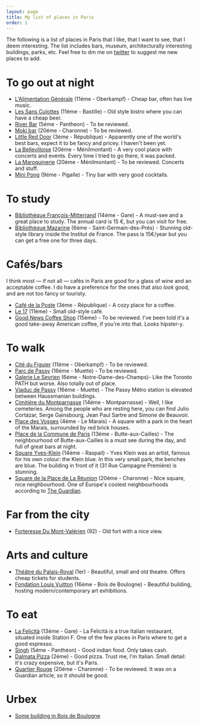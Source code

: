 ```yaml
---
layout: page
title: My list of places in Paris
order: 1
---
```


The following is a list of places in Paris that I like, that I want to see, that I deem interesting.
The list includes bars, museum, architecturally interesting buildings, parks, etc. Feel free to dm me on [twitter](https://www.twitter.com/mario_restuccia) to suggest me new places to add.

# To go out at night
- [L'Alimentation Générale](https://g.page/lalimentation-generale) (11éme - Oberkampf) - Cheap bar, often has live music.
- [Les Sans Culottes](https://goo.gl/maps/i7JMq4ft2Rx4f6d56) (11éme - Bastille) - Old style bistro where you can have a cheap beer.
- [River Bar](https://goo.gl/maps/s8GxW45jFuNbenTU6) (5éme - Pantheon) - To be reviewed.
- [Moki bar](https://goo.gl/maps/1cHc1XTbmQNUPP1z7) (20éme - Charonne) - To be reviewed.
- [Little Red Door](https://goo.gl/maps/wDmNhj3twU2jzHfM7) (3éme - République) - Apparently one of the world's best bars, expect it to be fancy and pricey. I haven't been yet.
- [La Bellevilloise](https://goo.gl/maps/NheKp3wCLu1XrW428) (20éme - Ménilmontant) - A very cool place with concerts and events. Every time I tried to go there, it was packed.
- [La Maroquinerie](https://goo.gl/maps/zV5Cg78zAZ4tzYkt6) (20éme - Ménilmontant) - To be reviewed. Concerts and stuff.
- [Mini Pong](https://goo.gl/maps/L6tXo4LsCzg5pENz6) (9éme - Pigalle) - Tiny bar with very good cocktails.

# To study
- [Bibliothèque François-Mitterrand](https://goo.gl/maps/RbGJirFpLMthShWy7) (14éme - Gare) - A must-see and a great place to study. The annual card is 15 €, but you can visit for free.
- [Bibliothèque Mazarine](https://g.page/BibMazarine) (6éme - Saint-Germain-des-Prés) - Stunning old-style library inside the Institut de France. The pass is 15€/year but you can get a free one for three days.

# Cafés/bars
I think most — if not all — cafés in Paris are good for a glass of wine and an acceptable coffee. I do have a preference for the ones that also _look_ good, and are not too fancy or touristy.

- [Café de la Poste](https://goo.gl/maps/saiEZVvLvntYjdSK9) (3éme - République) - A cozy place for a coffee.
- [Le 17](https://goo.gl/maps/yUStuKuPyXLWBHuw7) (11éme) - Small old-style café.
- [Good News Coffee Shop](https://g.page/good-news-coffee-shop-paris?share) (15éme) - To be reviewed. I've been told it's a good take-away American coffee, if you're into that. Looks hipster-y.

# To walk
- [Cité du Figuier](https://goo.gl/maps/Dk9gkVaJM5cFyEGa6) (11éme - Oberkampf) - To be reviewed.
- [Parc de Passy](https://goo.gl/maps/9eos6tUbSdnCD34q7) (16éme - Muette) - To be reviewed.
- [Galerie Le Sevrien](https://goo.gl/maps/Mtq9Tesb8ty4FUjT9) (6éme - Notre-Dame-des-Champs)- Like the Toronto PATH but worse. Also totally out of place.
- [Viaduc de Passy](https://goo.gl/maps/YHhxdxAqDRk91dC66) (16éme - Muette) - The Passy Métro station is elevated between Haussmanian buildings.
- [Cimitière du Montparnasse](https://goo.gl/maps/EwCiHyLz3pbwadJK6) (14éme - Montparnasse) - Well, I like cemeteries. Among the people who are resting here, you can find Julio Cortázar, Serge Gainsbourg, Jean Paul Sartre and Simone de Beauvoir.
- [Place des Vosges](https://goo.gl/maps/GmV2yxQfezzUiTv67) (4éme - Le Marais) - A square with a park in the heart of the Marais, surrounded by red brick houses.
- [Place de la Commune de Paris](https://goo.gl/maps/TAs4petwkLo4XB3D9) (13éme - Butte-aux-Cailles) - The neighbourhood of Butte-aux-Cailles is a must see during the day, and full of great bars at night.
- [Square Yves-Klein](https://goo.gl/maps/VbXeWz3QyAZ97Lk3A) (14éme - Raspail) - Yves Klein was an artist, famous for his own colour: the Klein blue. In this very small park, the benches are blue. The building in front of it (31 Rue Campagne Première) is stunning.
- [Square de la Place de La Réunion](https://goo.gl/maps/6hHsGApE6YQRZCku8) (20éme - Charonne) - Nice square, nice neighbourhood. One of Europe's coolest neighbourhoods according to [The Guardian](https://www.theguardian.com/travel/2020/feb/08/10-of-the-coolest-neighbourhoods-in-europe-paris-berlin-rome).

# Far from the city
- [Forteresse Du Mont-Valérien](https://goo.gl/maps/CwT8ovC7MvjECdDF7) (92) - Old fort with a nice view.

# Arts and culture
- [Théâtre du Palais-Royal](https://goo.gl/maps/7ccvoKendDxLMYab9) (1er) - Beautiful, small and old theatre. Offers cheap tickets for students.
- [Fondation Louis Vuitton](https://goo.gl/maps/FFCZJminsWBMao4a6) (16éme - Bois de Boulogne) - Beautiful building, hosting modern/contemporary art exhibitions.

# To eat
- [La Felicità](https://goo.gl/maps/JZD5uGgtKRZR5jn78) (13éme - Gare) - La Felicità is a true Italian restaurant, situated inside Station F. One of the few places in Paris where to get a good espresso.
- [Singh](https://goo.gl/maps/FvMr5izYWq5AgB6g7) (5éme - Panthéon) - Good indian food. Only takes cash.
- [Dalmata Pizza](https://g.page/dalmatapizza?share) (2éme) - Good pizza. Trust me, I'm Italian. Small detail: it's crazy expensive, but it's Paris.
- [Quartier Rouge](https://goo.gl/maps/FLSqa9HEtVMHZUSW9) (20éme - Charonne) - To be reviewed. It was on a Guardian article, so it should be good.

# Urbex
- [Some building in Bois de Boulogne](https://goo.gl/maps/eJBTTVniioNboHaLA)